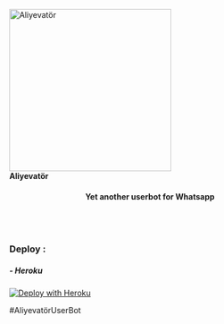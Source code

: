   <a href="https://github.com/aliyefhx/Aliyevat-r"><img src="https://telegra.ph/file/b5bc0b62b983dbde4c360.jpg" alt="Aliyevatör" width="290"></a>
  <br>
<b>Aliyevatör</b>
</h1>
<h4 align="center">Yet another userbot for Whatsapp</h4>
<br>

<br>

 

### Deploy :

##### - Heroku
[![Deploy with Heroku](https://www.herokucdn.com/deploy/button.svg "Deploy with Heroku")](https://heroku.com/deploy?template=https://github.com/aliyefhx/Aliyevat-r "Deploy with Heroku")<br>


#AliyevatörUserBot 